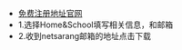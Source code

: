 * [免费注册地址官网](https://www.netsarang.com/download/down_form.html?code=522&downloadType=0&licenseType=1)
* 1.选择Home&School填写相关信息，和邮箱
* 2.收到netsarang邮箱的地址点击下载
[](https://www.netsarang.com/download/down_xsh5.html?token=Y3BsWkI4b3R1bS9XZ3dFeW5MZG40QUBiWEtRYnpKWmZZaTFwdFBmeE1PSzd3)
